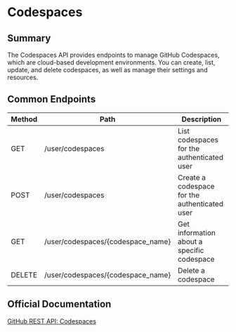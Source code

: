 # Codespaces

## Summary
The Codespaces API provides endpoints to manage GitHub Codespaces, which are cloud-based development environments. You can create, list, update, and delete codespaces, as well as manage their settings and resources.

## Common Endpoints

| Method | Path | Description |
|--------|------|-------------|
| GET    | /user/codespaces | List codespaces for the authenticated user |
| POST   | /user/codespaces | Create a codespace for the authenticated user |
| GET    | /user/codespaces/{codespace_name} | Get information about a specific codespace |
| DELETE | /user/codespaces/{codespace_name} | Delete a codespace |

## Official Documentation
[GitHub REST API: Codespaces](https://docs.github.com/en/rest/codespaces)